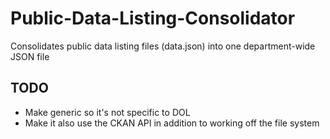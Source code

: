 Public-Data-Listing-Consolidator
================================

Consolidates public data listing files (data.json) into one department-wide JSON file

## TODO
* Make generic so it's not specific to DOL
* Make it also use the CKAN API in addition to working off the file system

